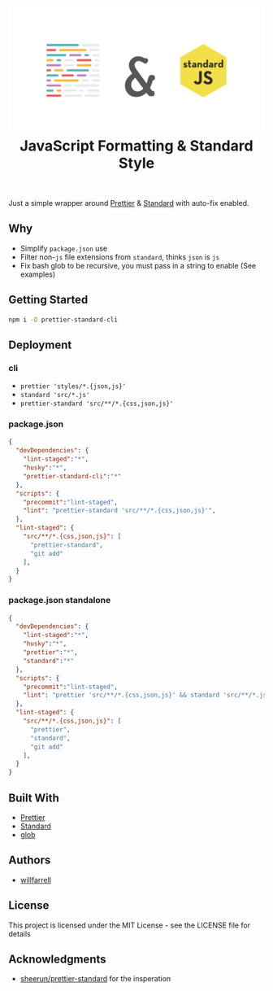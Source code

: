 <h1 align="center">
  <img src="https://raw.githubusercontent.com/willfarrell/prettier-standard/master/docs/imgs/header.png" alt="JavaScript Formatting & Standard Style Wrapper"></a>
  <br>
  JavaScript Formatting & Standard Style
  <br>
  <br>
</h1>

Just a simple wrapper around [Prettier](https://prettier.io/) & [Standard](https://standardjs.com/) with auto-fix enabled.

## Why
- Simplify `package.json` use
- Filter non-`js` file extensions from `standard`, thinks `json` is `js`
- Fix bash glob to be recursive, you must pass in a string to enable (See examples)

## Getting Started
```bash
npm i -D prettier-standard-cli
```

## Deployment
### cli
- `prettier 'styles/*.{json,js}'`
- `standard 'src/*.js'`
- `prettier-standard 'src/**/*.{css,json,js}'`

### package.json

```json
{
  "devDependencies": {
    "lint-staged":"*",
    "husky":"*",
    "prettier-standard-cli":"*"
  },
  "scripts": {
    "precommit":"lint-staged",
    "lint": "prettier-standard 'src/**/*.{css,json,js}'",
  },
  "lint-staged": {
    "src/**/*.{css,json,js}": [
      "prettier-standard",
      "git add"
    ],
  }
}
```

### package.json standalone
```json
{
  "devDependencies": {
    "lint-staged":"*",
    "husky":"*",
    "prettier":"*",
    "standard":"*"
  },
  "scripts": {
    "precommit":"lint-staged",
    "lint": "prettier 'src/**/*.{css,json,js}' && standard 'src/**/*.js'",
  },
  "lint-staged": {
    "src/**/*.{css,json,js}": [
      "prettier",
      "standard",
      "git add"
    ],
  }
}
```

## Built With
- [Prettier](https://prettier.io/)
- [Standard](https://standardjs.com/)
- [glob](https://github.com/isaacs/node-glob)

## Authors
- [willfarrell](https://github.com/willfarrell/)

## License
This project is licensed under the MIT License - see the LICENSE file for details

## Acknowledgments
- [sheerun/prettier-standard](https://github.com/sheerun/prettier-standard) for the insperation

